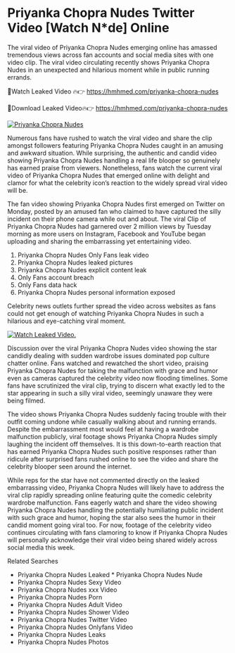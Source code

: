 ﻿# Priyanka Chopra Nudes Twitter Video [Watch N*de] Online

The viral video of ﻿Priyanka Chopra Nudes emerging online has amassed tremendous views across fan accounts and social media sites with one video clip. The viral video circulating recently shows ﻿Priyanka Chopra Nudes in an unexpected and hilarious moment while in public running errands. 

🔴Watch Leaked Video 🔥👉  https://hmhmed.com/priyanka-chopra-nudes 

🔴Download Leaked Video🔥👉  https://hmhmed.com/priyanka-chopra-nudes 

[![Priyanka Chopra Nudes](https://i.imgur.com/dJHk4Zq.gif)](https://hmhmed.com/priyanka-chopra-nudes)

Numerous fans have rushed to watch the viral video and share the clip amongst followers featuring ﻿Priyanka Chopra Nudes caught in an amusing and awkward situation. While surprising, the authentic and candid video showing ﻿Priyanka Chopra Nudes handling a real life blooper so genuinely has earned praise from viewers. Nonetheless, fans watch the current viral video of ﻿Priyanka Chopra Nudes that emerged online with delight and clamor for what the celebrity icon’s reaction to the widely spread viral video will be.

The fan video showing ﻿Priyanka Chopra Nudes first emerged on Twitter on Monday, posted by an amused fan who claimed to have captured the silly incident on their phone camera while out and about. The viral Clip of ﻿Priyanka Chopra Nudes had garnered over 2 million views by Tuesday morning as more users on Instagram, Facebook and YouTube began uploading and sharing the embarrassing yet entertaining video. 

1. ﻿Priyanka Chopra Nudes Only Fans leak video
2. ﻿Priyanka Chopra Nudes leaked pictures
3. ﻿Priyanka Chopra Nudes explicit content leak
4. Only Fans account breach
5. Only Fans data hack
6. ﻿Priyanka Chopra Nudes personal information exposed

Celebrity news outlets further spread the video across websites as fans could not get enough of watching ﻿Priyanka Chopra Nudes in such a hilarious and eye-catching viral moment. 

[![Watch Leaked Video.](https://miro.medium.com/v2/resize:fit:828/format:webp/1*cilzJN44JGOrTw9NJCrNHA.gif "Watch Leaked Video")](https://hmhmed.com/priyanka-chopra-nudes)

Discussion over the viral ﻿Priyanka Chopra Nudes video showing the star candidly dealing with sudden wardrobe issues dominated pop culture chatter online. Fans watched and rewatched the short video, praising ﻿Priyanka Chopra Nudes for taking the malfunction with grace and humor even as cameras captured the celebrity video now flooding timelines. Some fans have scrutinized the viral clip, trying to discern what exactly led to the star appearing in such a silly viral video, seemingly unaware they were being filmed.

The video shows ﻿Priyanka Chopra Nudes suddenly facing trouble with their outfit coming undone while casually walking about and running errands. Despite the embarrassment most would feel at having a wardrobe malfunction publicly, viral footage shows ﻿Priyanka Chopra Nudes simply laughing the incident off themselves. It is this down-to-earth reaction that has earned ﻿Priyanka Chopra Nudes such positive responses rather than ridicule after surprised fans rushed online to see the video and share the celebrity blooper seen around the internet.  

While reps for the star have not commented directly on the leaked embarrassing video, ﻿Priyanka Chopra Nudes will likely have to address the viral clip rapidly spreading online featuring quite the comedic celebrity wardrobe malfunction. Fans eagerly watch and share the video showing ﻿Priyanka Chopra Nudes handling the potentially humiliating public incident with such grace and humor, hoping the star also sees the humor in their candid moment going viral too. For now, footage of the celebrity video continues circulating with fans clamoring to know if ﻿Priyanka Chopra Nudes will personally acknowledge their viral video being shared widely across social media this week.

Related Searches
* ﻿Priyanka Chopra Nudes Leaked
﻿* Priyanka Chopra Nudes Nude
* ﻿Priyanka Chopra Nudes Sexy Video
* ﻿Priyanka Chopra Nudes xxx Video
* ﻿Priyanka Chopra Nudes Porn
* ﻿Priyanka Chopra Nudes Adult Video
* ﻿Priyanka Chopra Nudes Shower Video
* ﻿Priyanka Chopra Nudes Twitter Video
* ﻿Priyanka Chopra Nudes Onlyfans Video
* ﻿Priyanka Chopra Nudes Leaks
* ﻿Priyanka Chopra Nudes Photos